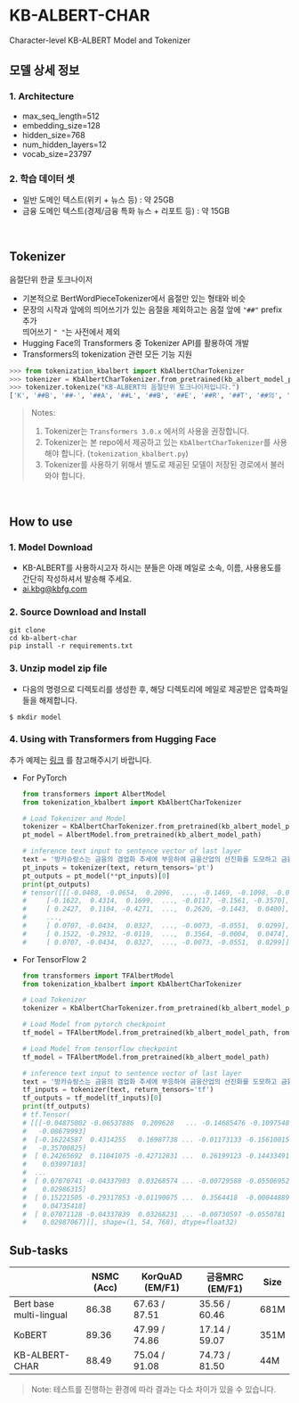 # KB-ALBERT-CHAR
Character-level KB-ALBERT Model and Tokenizer 

## 모델 상세 정보

### 1. Architecture
- max_seq_length=512
- embedding_size=128
- hidden_size=768
- num_hidden_layers=12
- vocab_size=23797


### 2. 학습 데이터 셋

- 일반 도메인 텍스트(위키 + 뉴스 등) : 약 25GB 
- 금융 도메인 텍스트(경제/금융 특화 뉴스 + 리포트 등) : 약 15GB

</br>

## Tokenizer
음절단위 한글 토크나이저
- 기본적으로 BertWordPieceTokenizer에서 음절만 있는 형태와 비슷
- 문장의 시작과 앞에의 띄어쓰기가 있는 음절을 제외하고는 음절 앞에 `"##"` prefix 추가
  <br>띄어쓰기 `" "`는 사전에서 제외
- Hugging Face의 Transformers 중 Tokenizer API를 활용하여 개발
- Transformers의 tokenization 관련 모든 기능 지원

```python
>>> from tokenization_kbalbert import KbAlbertCharTokenizer
>>> tokenizer = KbAlbertCharTokenizer.from_pretrained(kb_albert_model_path)
>>> tokenizer.tokenize("KB-ALBERT의 음절단위 토크나이저입니다.")
['K', '##B', '##-', '##A', '##L', '##B', '##E', '##R', '##T', '##의', '음', '##절', '##단', '##위', '토', '##크', '##나', '##이', '##저', '##입', '##니', '##다', '##.']
```

> Notes: 
> 1. Tokenizer는 `Transformers 3.0.x` 에서의 사용을 권장합니다. 
> 2. Tokenizer는 본 repo에서 제공하고 있는 `KbAlbertCharTokenizer`를 사용해야 합니다. (`tokenization_kbalbert.py`)
> 3. Tokenizer를 사용하기 위해서 별도로 제공된 모델이 저장된 경로에서 불러와야 합니다.

<br>

## How to use

### 1. Model Download

- KB-ALBERT를 사용하시고자 하시는 분들은 아래 메일로 소속, 이름, 사용용도를 간단히 작성하셔서 발송해 주세요.
- ai.kbg@kbfg.com

### 2. Source Download and Install

```shell script
git clone
cd kb-albert-char
pip install -r requirements.txt
```

### 3. Unzip model zip file
- 다음의 명령으로 디렉토리를 생성한 후, 해당 디렉토리에 메일로 제공받은 압축파일들을 해제합니다.
```
$ mkdir model
```

### 4. Using with Transformers from Hugging Face
추가 예제는 [링크](https://github.com/KB-Bank-AI/KB-ALBERT-KO/tree/master/kb-albert-char/examples) 를 참고해주시기 바랍니다.

- For PyTorch
    ```python
    from transformers import AlbertModel
    from tokenization_kbalbert import KbAlbertCharTokenizer
    
    # Load Tokenizer and Model
    tokenizer = KbAlbertCharTokenizer.from_pretrained(kb_albert_model_path)  
    pt_model = AlbertModel.from_pretrained(kb_albert_model_path)
    
    # inference text input to sentence vector of last layer
    text = '방카슈랑스는 금융의 겸업화 추세에 부응하여 금융산업의 선진화를 도모하고 금융소비자의 편익을 위하여 도입되었습니다.'
    pt_inputs = tokenizer(text, return_tensors='pt')
    pt_outputs = pt_model(**pt_inputs)[0]
    print(pt_outputs)
    # tensor([[[-0.0488, -0.0654,  0.2096,  ..., -0.1469, -0.1098, -0.0868],
    #     [-0.1622,  0.4314,  0.1699,  ..., -0.0117, -0.1561, -0.3570],
    #     [ 0.2427,  0.1104, -0.4271,  ...,  0.2620, -0.1443,  0.0400],
    #     ...,
    #     [ 0.0707, -0.0434,  0.0327,  ..., -0.0073, -0.0551,  0.0299],
    #     [ 0.1522, -0.2932, -0.0119,  ...,  0.3564, -0.0004,  0.0474],
    #     [ 0.0707, -0.0434,  0.0327,  ..., -0.0073, -0.0551,  0.0299]]])
    ```

- For TensorFlow 2
    ```python
    from transformers import TFAlbertModel
    from tokenization_kbalbert import KbAlbertCharTokenizer
  
    # Load Tokenizer
    tokenizer = KbAlbertCharTokenizer.from_pretrained(kb_albert_model_path)
    
    # Load Model from pytorch checkpoint
    tf_model = TFAlbertModel.from_pretrained(kb_albert_model_path, from_pt=True)
  
    # Load Model from tensorflow checkpoint
    tf_model = TFAlbertModel.from_pretrained(kb_albert_model_path)
  
    # inference text input to sentence vector of last layer
    text = '방카슈랑스는 금융의 겸업화 추세에 부응하여 금융산업의 선진화를 도모하고 금융소비자의 편익을 위하여 도입되었습니다.'
    tf_inputs = tokenizer(text, return_tensors='tf')
    tf_outputs = tf_model(tf_inputs)[0]
    print(tf_outputs)
    # tf.Tensor(
    # [[[-0.04875002 -0.06537886  0.209628   ... -0.14685476 -0.1097548
    #   -0.08679993]
    #  [-0.16224587  0.4314255   0.16987738 ... -0.01173133 -0.15610015
    #   -0.35700825]
    #  [ 0.24265692  0.11041075 -0.42712831 ...  0.26199123 -0.14433491
    #    0.03997103]
    #  ...
    #  [ 0.07070741 -0.04337903  0.03268574 ... -0.00729588 -0.05506952
    #    0.02986315]
    #  [ 0.15221505 -0.29317853 -0.01190075 ...  0.3564418  -0.00044889
    #    0.04735418]
    #  [ 0.07071128 -0.04337839  0.03268231 ... -0.00730597 -0.0550781
    #    0.02987067]]], shape=(1, 54, 768), dtype=float32)
    ```

##  Sub-tasks
|                         | NSMC (Acc) | KorQuAD (EM/F1) | 금융MRC (EM/F1) | Size |
| ----------------------- | ---------- | --------------- | -------------- | ---- |
| Bert base multi-lingual | 86.38      | 67.63 / 87.51   | 35.56 / 60.46  | 681M |
| KoBERT                  | 89.36      | 47.99 / 74.86   | 17.14 / 59.07  | 351M |
| KB-ALBERT-CHAR          | 88.49      | 75.04 / 91.08   | 74.73 / 81.50  |  44M |
    
> Note: 테스트를 진행하는 환경에 따라 결과는 다소 차이가 있을 수 있습니다.
